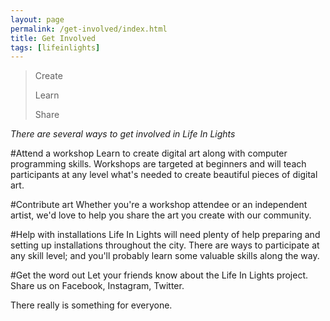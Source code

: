 ```yaml
---
layout: page
permalink: /get-involved/index.html
title: Get Involved
tags: [lifeinlights]
---
```

>Create
>
>Learn
>
>Share

*There are several ways to get involved in Life In Lights*

#Attend a workshop
Learn to create digital art along with computer programming skills. Workshops are targeted at beginners and will teach participants at any level what's needed to create beautiful pieces of digital art. 

#Contribute art
Whether you're a workshop attendee or an independent artist, we'd love to help you share the art you create with our community.

#Help with installations
Life In Lights will need plenty of help preparing and setting up installations throughout the city. There are ways to participate at any skill level; and you'll probably learn some valuable skills along the way.

#Get the word out
Let your friends know about the Life In Lights project. Share us on Facebook, Instagram, Twitter.

There really is something for everyone.
